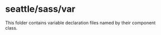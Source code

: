 # seattle/sass/var

This folder contains variable declaration files named by their component class.
